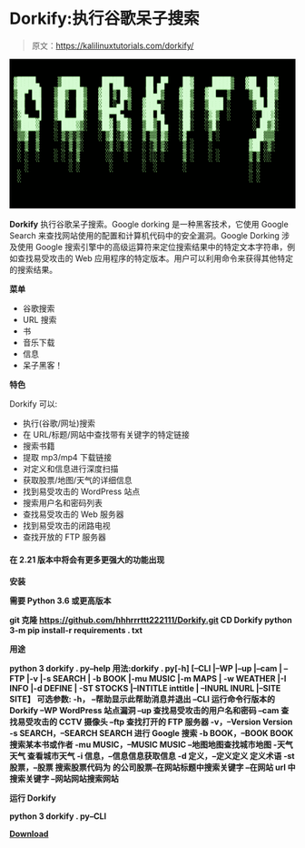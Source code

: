 # Dorkify:执行谷歌呆子搜索

> 原文：<https://kalilinuxtutorials.com/dorkify/>

[![](img/3bbf6f0f61e3ab59e5f947d91d8c5df8.png)](https://1.bp.blogspot.com/--J77-icxGes/YS-qem11O-I/AAAAAAAAKnM/lOEAKNRWBTwPPR6Z4Dreqk6d6pmR-gD2ACLcBGAsYHQ/s728/dorkify%2B%25281%2529.png)

**Dorkify** 执行谷歌呆子搜索。Google dorking 是一种黑客技术，它使用 Google Search 来查找网站使用的配置和计算机代码中的安全漏洞。Google Dorking 涉及使用 Google 搜索引擎中的高级运算符来定位搜索结果中的特定文本字符串，例如查找易受攻击的 Web 应用程序的特定版本。用户可以利用命令来获得其他特定的搜索结果。

**菜单**

*   谷歌搜索
*   URL 搜索
*   书
*   音乐下载
*   信息
*   呆子黑客！

**特色**

Dorkify 可以:

*   执行(谷歌/网址)搜索
*   在 URL/标题/网站中查找带有关键字的特定链接
*   搜索书籍
*   提取 mp3/mp4 下载链接
*   对定义和信息进行深度扫描
*   获取股票/地图/天气的详细信息
*   找到易受攻击的 WordPress 站点
*   搜索用户名和密码列表
*   查找易受攻击的 Web 服务器
*   找到易受攻击的闭路电视
*   查找开放的 FTP 服务器

#### 在 2.21 版本中将会有更多更强大的功能出现

**安装**

**需要 Python 3.6 或更高版本**

**git 克隆 https://github.com/hhhrrrttt222111/Dorkify.git
CD Dorkify
python 3-m pip install-r requirements . txt**

**用途**

**python 3 dorkify . py–help
用法:dorkify . py[-h]
[–CLI |–WP |–up |–cam |
–FTP |-v |-s SEARCH |
-b BOOK |-mu MUSIC |-m MAPS |
-w WEATHER |-I INFO |-d DEFINE |
-ST STOCKS |–INTITLE inttitle |
–INURL INURL |–SITE SITE】
可选参数:
-h， –帮助显示此帮助消息并退出
–CLI 运行命令行版本的 Dorkify
–WP WordPress 站点漏洞
–up 查找易受攻击的用户名和密码
–cam 查找易受攻击的 CCTV 摄像头
–ftp 查找打开的 FTP 服务器
-v，–Version Version
-s SEARCH，–SEARCH SEARCH
进行 Google 搜索
-b BOOK，–BOOK BOOK 搜索某本书或作者
-mu MUSIC，–MUSIC MUSIC
–地图地图查找城市地图
-天气天气
查看城市天气
-i 信息，–信息信息获取信息
-d 定义，–定义定义
定义术语
-st 股票，–股票
搜索股票代码为
的公司股票–在网站标题中搜索关键字
–在网站 url 中搜索关键字
–网站网站搜索网站**

**运行 Dorkify**

**python 3 dorkify . py–CLI**

[**Download**](https://github.com/hhhrrrttt222111/Dorkify)